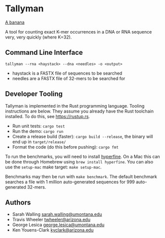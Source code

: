 
# Tallyman

[A banana](image::images/banana.jpeg)

A tool for counting exact K-mer occurrences in a DNA or RNA sequence very, very
quickly (where K=32).

## Command Line Interface

`tallyman --rna <haystack> --dna <needles> -o <output>` 

* haystack is a FASTX file of sequences to be searched 
* needles are a FASTX file of 32-mers to be searched for

## Developer Tooling

Tallyman is implemented in the Rust programming language.
Tooling instructions are below. 
They assume you already have the Rust toolchain installed. 
To do this, see <https://rustup.rs>.

* Run unit tests: `cargo test`
* Run the demo: `cargo run`
* Create a release build (faster): `cargo build --release`, the binary will end up in `target/release/`
* Format the code (do this before pushing): `cargo fmt`

To run the benchmarks, you will need to install [hyperfine](https://github.com/sharkdp/hyperfine). 
On a Mac this can be done through Homebrew using `brew install hyperfine`. 
You can also use the `setup-mac` make target: `make setup-mac`.

Benchmarks may then be run with `make benchmark`. 
The default benchmark searches a file with 1 million auto-generated sequences for 999 auto-generated 32-mers.

## Authors

* Sarah Walling <sarah.walling@umontana.edu>
* Travis Wheeler <twheeler@arizona.edu>
* George Lesica <george.lesica@umontana.edu>
* Ken Youens-Clark <kyclark@arizona.edu>
